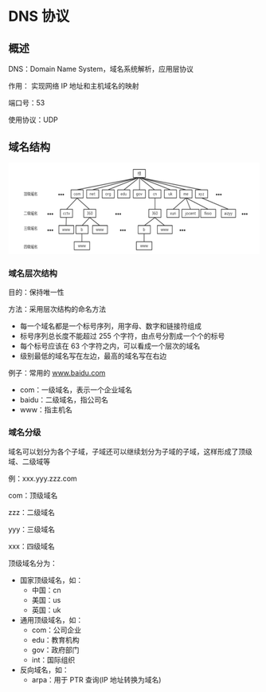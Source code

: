 # DNS 协议

## 概述

DNS：Domain Name System，域名系统解析，应用层协议

作用： 实现网络 IP 地址和主机域名的映射 

端口号：53

使用协议：UDP

## 域名结构

![dns](./images/dns.png)

### 域名层次结构

目的：保持唯一性

方法：采用层次结构的命名方法

+ 每一个域名都是一个标号序列，用字母、数字和链接符组成
+ 标号序列总长度不能超过 255 个字符，由点号分割成一个个的标号
+ 每个标号应该在 63 个字符之内，可以看成一个层次的域名
+ 级别最低的域名写在左边，最高的域名写在右边

例子：常用的 www.baidu.com

+ com：一级域名，表示一个企业域名
+ baidu：二级域名，指公司名
+ www：指主机名

### 域名分级

域名可以划分为各个子域，子域还可以继续划分为子域的子域，这样形成了顶级域、二级域等

例：xxx.yyy.zzz.com

com：顶级域名

zzz：二级域名

yyy：三级域名

xxx：四级域名

顶级域名分为：

+ 国家顶级域名，如：
  + 中国：cn
  + 美国：us
  + 英国：uk
+ 通用顶级域名，如：
  + com：公司企业
  + edu：教育机构
  + gov：政府部门
  + int：国际组织
+ 反向域名，如：
  + arpa：用于 PTR 查询(IP 地址转换为域名)







